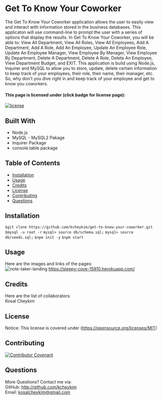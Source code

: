 # Get To Know Your Coworker
The Get To Know Your Coworker application allows the user to easily view and interact with information stored in the business databases. This applicaton will use command-line to prompt the user with a series of options that display the results. In Get To Know Your Coworker, you will be able to: View All Department, View All Roles, View All Employees, Add A Department, Add A Role, Add An Employee, Update An Employee Role, Update An Employee Manager, View Employee By Manager, View Employee By Department, Delete A Department, Delete A Role, Delete An Employee, View Department Budget, and EXIT. This application is build using Node.js, Inquirer and MySQL to allow you to store, update, delete certain information to keep track of your employees, their role, their name, their manager, etc. So, why don't you dive right in and keep track of your employee and get to know you coworkers.

#### This page is licensed under (click badge for license page): 
[![license](https://img.shields.io/badge/License-MIT-yellow.svg)](https://opensource.org/licenses/MIT)

## Built With
* Node.js
* MySQL - MySQL2 Pakage
* Inquirer Package
* console.table package

## Table of Contents
* [Installation](#installation)
* [Usage](#usage)
* [Credits](#credits)
* [License](#license) 
* [Contributing](#contributing) 
* [Questions](#questions)

## Installation
`$git clone https://github.com/kcheykim/get-to-know-your-coworker.git`
`$mysql -u root -r`
`mysql> source db/schema.sql;`
`mysql> source db/seeds.sql;`
`$npm init -y`
`$npm start`

## Usage
Here are the images and links of the pages: <br />
![note-taker-landing](./public/assets/images/note-taker-landing.png?raw=true)
https://sleepy-cove-15810.herokuapp.com/

## Credits
Here are the list of collaborators:  
Kosal Cheykim

## License
Notice: This license is covered under (https://opensource.org/licenses/MIT)

## Contributing
[![Contributor Covenant](https://img.shields.io/badge/Contributor%20Covenant-2.1-4baaaa.svg)](code_of_conduct.md)

## Questions
More Questions? Contact me via:  
GitHub: http://github.com/kcheykim  
Email: kosalcheykim@gmail.com

